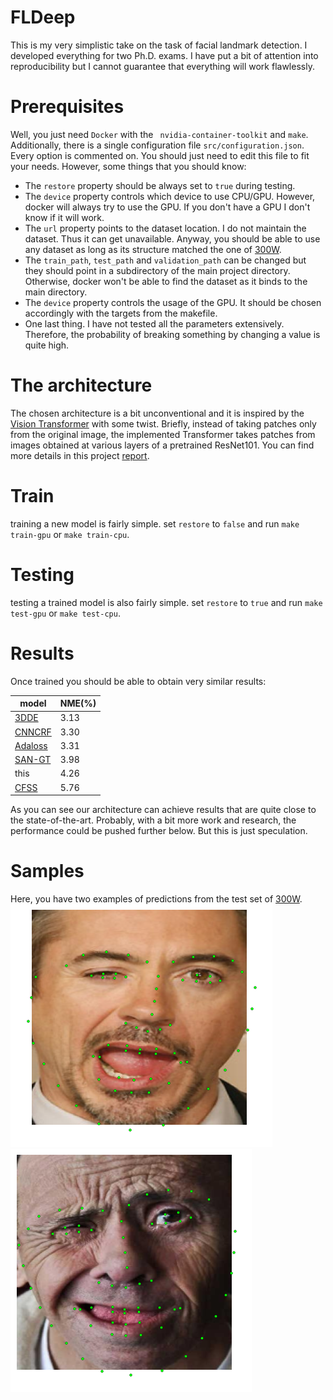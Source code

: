 # FLDeep
This is my very simplistic take on the task of facial landmark detection. 
I developed everything for two Ph.D. exams. I have put a bit of attention into reproducibility but I cannot guarantee that everything will work flawlessly. 

# Prerequisites
Well, you just need ```Docker``` with the ``` nvidia-container-toolkit``` and ```make```.
Additionally, there is a single configuration file ```src/configuration.json```. Every option is commented on. You should just need to edit this file to fit your needs. However, some things that you should know:
- The ```restore``` property should be always set to ```true``` during testing.
- The ```device``` property controls which device to use CPU/GPU. However, docker will always try to use the GPU. If you don't have a GPU I don't know if it will work.
- The ```url``` property points to the dataset location. I do not maintain the dataset. Thus it can get unavailable. Anyway, you should be able to use any dataset as long as its structure matched the one of [300W].
- The ```train_path```, ```test_path``` and ```validation_path``` can be changed but they should point in a subdirectory of the main project directory. Otherwise, docker won't be able to find the dataset as it binds to the main directory.
- The ```device``` property controls the usage of the GPU. It should be chosen accordingly with the targets from the makefile.
- One last thing. I have not tested all the parameters extensively. Therefore, the probability of breaking something by changing a value is quite high. 


# The architecture
The chosen architecture is a bit unconventional and it is inspired by the [Vision Transformer] with some twist.
Briefly, instead of taking patches only from the original image, the implemented Transformer takes patches from images obtained at various layers of a pretrained ResNet101.
You can find more details in this project [report].

# Train
training a new model is fairly simple. set ```restore``` to ```false``` and run ```make train-gpu``` or ```make train-cpu```.

# Testing
testing a trained model is also fairly simple. set ```restore``` to ```true``` and run ```make test-gpu``` or ```make test-cpu```.

# Results
Once trained you should be able to obtain very similar results:

| model     | NME(%) |
| --------- | ------ |
| [3DDE]    | 3.13   |
| [CNNCRF]  | 3.30   |
| [Adaloss] | 3.31   |
| [SAN-GT]  | 3.98   |
| this      | 4.26   |
| [CFSS]    | 5.76   |

As you can see our architecture can achieve results that are quite close to the state-of-the-art. Probably, with a bit more work and research, the performance could be pushed further below. But this is just speculation.

# Samples
Here, you have two examples of predictions from the test set of [300W].
![alt text](https://github.com/f14-bertolotti/FLDeep/blob/master/report/figs/prediction1.png?raw=true)
![alt text](https://github.com/f14-bertolotti/FLDeep/blob/master/report/figs/prediction2.png?raw=true)


[300W]: https://ibug.doc.ic.ac.uk/resources/300-W/
[Vision Transformer]: https://arxiv.org/abs/2010.11929
[ResNet101]: https://pytorch.org/hub/pytorch_vision_resnet/
[report]: https://github.com/f14-bertolotti/FLDeep/blob/main/report/main.pdf
[3DDE]: https://arxiv.org/pdf/1902.01831v2.pdf
[CNNCRF]: https://proceedings.neurips.cc/paper/2019/file/56352739f59643540a3a6e16985f62c7-Paper.pdf
[Adaloss]: https://arxiv.org/pdf/1908.01070v1.pdf
[SAN-GT]: https://arxiv.org/pdf/1803.04108v4.pdf
[CFSS]: https://openaccess.thecvf.com/content_cvpr_2016/papers/Zhu_Face_Alignment_Across_CVPR_2016_paper.pdf
